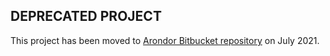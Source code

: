 ## DEPRECATED PROJECT

This project has been moved to [Arondor Bitbucket repository](https://bitbucket.org/arondor/arondor-common-reflection/src/master/) on July 2021.